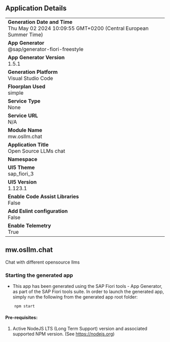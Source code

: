 ## Application Details
|               |
| ------------- |
|**Generation Date and Time**<br>Thu May 02 2024 10:09:55 GMT+0200 (Central European Summer Time)|
|**App Generator**<br>@sap/generator-fiori-freestyle|
|**App Generator Version**<br>1.5.1|
|**Generation Platform**<br>Visual Studio Code|
|**Floorplan Used**<br>simple|
|**Service Type**<br>None|
|**Service URL**<br>N/A
|**Module Name**<br>mw.osllm.chat|
|**Application Title**<br>Open Source LLMs chat|
|**Namespace**<br>|
|**UI5 Theme**<br>sap_fiori_3|
|**UI5 Version**<br>1.123.1|
|**Enable Code Assist Libraries**<br>False|
|**Add Eslint configuration**<br>False|
|**Enable Telemetry**<br>True|

## mw.osllm.chat

Chat with different opensource llms

### Starting the generated app

-   This app has been generated using the SAP Fiori tools - App Generator, as part of the SAP Fiori tools suite.  In order to launch the generated app, simply run the following from the generated app root folder:

```
    npm start
```

#### Pre-requisites:

1. Active NodeJS LTS (Long Term Support) version and associated supported NPM version.  (See https://nodejs.org)


